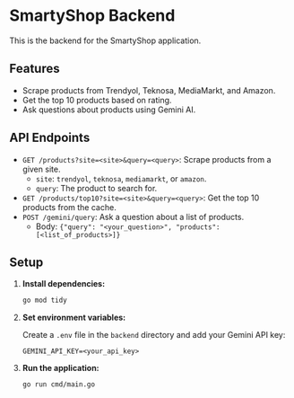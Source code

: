 # SmartyShop Backend

This is the backend for the SmartyShop application.

## Features

- Scrape products from Trendyol, Teknosa, MediaMarkt, and Amazon.
- Get the top 10 products based on rating.
- Ask questions about products using Gemini AI.

## API Endpoints

- `GET /products?site=<site>&query=<query>`: Scrape products from a given site.
  - `site`: `trendyol`, `teknosa`, `mediamarkt`, or `amazon`.
  - `query`: The product to search for.
- `GET /products/top10?site=<site>&query=<query>`: Get the top 10 products from the cache.
- `POST /gemini/query`: Ask a question about a list of products.
  - Body: `{"query": "<your_question>", "products": [<list_of_products>]}`

## Setup

1.  **Install dependencies:**

    ```bash
    go mod tidy
    ```

2.  **Set environment variables:**

    Create a `.env` file in the `backend` directory and add your Gemini API key:

    ```
    GEMINI_API_KEY=<your_api_key>
    ```

3.  **Run the application:**

    ```bash
    go run cmd/main.go
    ```
